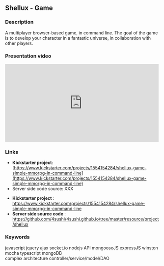 ## Shellux - Game

### Description

A multiplayer browser-based game, in command line. The goal of the game is to develop your character in a fantastic universe, in collaboration with other players.

### Presentation video

<iframe src="https://player.vimeo.com/video/252566958" width="500" height="254" frameborder="0" allow="autoplay; fullscreen" allowfullscreen></iframe>

### Links

* __Kickstarter project__: [https://www.kickstarter.com/projects/1554154284/shellux-game-simple-mmorpg-in-command-line](https://www.kickstarter.com/projects/1554154284/shellux-game-simple-mmorpg-in-command-line)
* Server side code source: XXX


<ul>
  <li><b>Kickstarter project</b> : <a class="link" target="_blank" href="https://www.kickstarter.com/projects/1554154284/shellux-game-simple-mmorpg-in-command-line">https://www.kickstarter.com/projects/1554154284/shellux-game-simple-mmorpg-in-command-line</a></li>
  <li><b>Server side source code</b> : <a class="link" target="_blank" href="https://github.com/4sushi/4sushi.github.io/tree/master/resource/project/shellux">https://github.com/4sushi/4sushi.github.io/tree/master/resource/project/shellux</a></li>
</ul>

### Keywords

<span class="keyword">javascript</span> 
<span class="keyword">jquery</span>
<span class="keyword">ajax</span> 
<span class="keyword">socket.io</span>
<span class="keyword">nodejs</span> 
<span class="keyword">API</span> 
<span class="keyword">mongooseJS</span>
<span class="keyword">expressJS</span> 
<span class="keyword">winston</span>
<span class="keyword">mocha</span> 
<span class="keyword">typescript</span>
<span class="keyword">mongoDB</span><br/>
<span class="keyword">complex architecture controller/service/model/DAO</span>